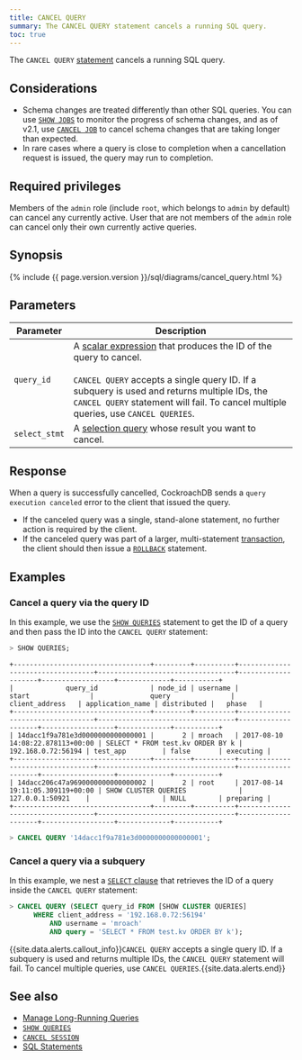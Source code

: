 ```yaml
---
title: CANCEL QUERY
summary: The CANCEL QUERY statement cancels a running SQL query.
toc: true
---
```


The `CANCEL QUERY` [statement](sql-statements.html) cancels a running SQL query.


## Considerations

- Schema changes are treated differently than other SQL queries. You can use <a href="show-jobs.html"><code>SHOW JOBS</code></a> to monitor the progress of schema changes, and as of v2.1, use <a href="cancel-job.html"><code>CANCEL JOB</code></a> to cancel schema changes that are taking longer than expected.
- In rare cases where a query is close to completion when a cancellation request is issued, the query may run to completion.

## Required privileges

Members of the `admin` role (include `root`, which belongs to `admin` by default) can cancel any currently active. User that are not members of the `admin` role can cancel only their own currently active queries.

## Synopsis

{% include {{ page.version.version }}/sql/diagrams/cancel_query.html %}

## Parameters

Parameter | Description
----------|------------
`query_id` | A [scalar expression](scalar-expressions.html) that produces the ID of the query to cancel.<br><br>`CANCEL QUERY` accepts a single query ID. If a subquery is used and returns multiple IDs, the `CANCEL QUERY` statement will fail. To cancel multiple queries, use `CANCEL QUERIES`.
`select_stmt` | A [selection query](selection-queries.html) whose result you want to cancel.

## Response

When a query is successfully cancelled, CockroachDB sends a `query execution canceled` error to the client that issued the query.

- If the canceled query was a single, stand-alone statement, no further action is required by the client.
- If the canceled query was part of a larger, multi-statement [transaction](transactions.html), the client should then issue a [`ROLLBACK`](rollback-transaction.html) statement.

## Examples

### Cancel a query via the query ID

In this example, we use the [`SHOW QUERIES`](show-queries.html) statement to get the ID of a query and then pass the ID into the `CANCEL QUERY` statement:

~~~ sql
> SHOW QUERIES;
~~~

~~~
+----------------------------------+---------+----------+----------------------------------+----------------------------------+--------------------+------------------+-------------+-----------+
|             query_id             | node_id | username |              start               |              query               |   client_address   | application_name | distributed |   phase   |
+----------------------------------+---------+----------+----------------------------------+----------------------------------+--------------------+------------------+-------------+-----------+
| 14dacc1f9a781e3d0000000000000001 |       2 | mroach   | 2017-08-10 14:08:22.878113+00:00 | SELECT * FROM test.kv ORDER BY k | 192.168.0.72:56194 | test_app         | false       | executing |
+----------------------------------+---------+----------+----------------------------------+----------------------------------+--------------------+------------------+-------------+-----------+
| 14dacc206c47a9690000000000000002 |       2 | root     | 2017-08-14 19:11:05.309119+00:00 | SHOW CLUSTER QUERIES             | 127.0.0.1:50921    |                  | NULL        | preparing |
+----------------------------------+---------+----------+----------------------------------+----------------------------------+--------------------+------------------+-------------+-----------+
~~~

~~~ sql
> CANCEL QUERY '14dacc1f9a781e3d0000000000000001';
~~~

### Cancel a query via a subquery

In this example, we nest a [`SELECT` clause](select-clause.html) that retrieves the ID of a query inside the `CANCEL QUERY` statement:

~~~ sql
> CANCEL QUERY (SELECT query_id FROM [SHOW CLUSTER QUERIES]
      WHERE client_address = '192.168.0.72:56194'
          AND username = 'mroach'
          AND query = 'SELECT * FROM test.kv ORDER BY k');
~~~

{{site.data.alerts.callout_info}}<code>CANCEL QUERY</code> accepts a single query ID. If a subquery is used and returns multiple IDs, the <code>CANCEL QUERY</code> statement will fail. To cancel multiple queries, use <code>CANCEL QUERIES</code>.{{site.data.alerts.end}}

## See also

- [Manage Long-Running Queries](manage-long-running-queries.html)
- [`SHOW QUERIES`](show-queries.html)
- [`CANCEL SESSION`](cancel-session.html)
- [SQL Statements](sql-statements.html)
